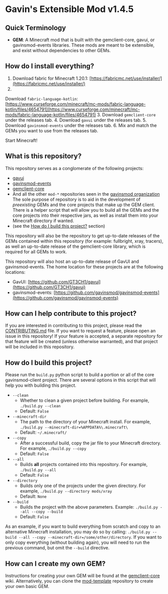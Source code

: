 # Gavin's Extensible Mod v1.4.5

## Quick Terminology

- **GEM**: A Minecraft mod that is built with the gemclient-core, gavui, or gavinsmod-events libraries.
  These mods are meant to be extensible, and exist without dependencies to other GEMs.

## How do I install everything?

1. Download fabric for Minecraft 1.20.1: [https://fabricmc.net/use/installer/](https://fabricmc.net/use/installer/)
2.
Download `fabric-language-kotlin`: [https://www.curseforge.com/minecraft/mc-mods/fabric-language-kotlin/files/4654791](https://www.curseforge.com/minecraft/mc-mods/fabric-language-kotlin/files/4654791)
3. Download `gemclient-core` under the releases tab.
4. Download `gavui` under the releases tab.
5. Download `gavinsmod-events` under the releases tab.
6. Mix and match the GEMs you want to use from the releases tab.

Start Minecraft!

## What is this repository?

This repository serves as a conglomerate of the following projects:

- [gavui](https://github.com/GT3CH1/gavui)
- [gavinsmod-events](https://github.com/gavinsmod/gavinsmod-events)
- [gemclient-core](https://github.com/gavinsmod/gemclient-core)
- And all the other `mod-*` repositories seen in the [gavinsmod organization](https://github.com/gavinsmod)
  The sole purpose of repository is to aid in the development of _preexisting_ GEMs and the core
  projects that make up the GEM client. There is a helper script that will allow you to build all the GEMs and the
  core projects into their respective jars, as well as install them into your Minecraft directory if wanted.
- (see the [How do I build this project?](#how-do-i-build-this-project) section)

This repository will also be the repository to get up-to-date releases of the
GEMs contained within this repository (for example: fullbright, xray, tracers),
as well an up-to-date release of the gemclient-core library, which is required
for all GEMs to work.

This repository will also host an up-to-date release of GavUI and gavinsmod-events.
The home location for these projects are at the following locations:
- GavUI: [https://github.com/GT3CH1/gavui](https://github.com/GT3CH1/gavui)
- gavinsmod-events: [https://github.com/gavinsmod/gavinsmod-events](https://github.com/gavinsmod/gavinsmod-events)

## How can I help contribute to this project?

If you are interested in contributing to this project, please read the [CONTRIBUTING.md](CONTRIBUTING.md) file.
If you want to request a feature, please open an issue in this repository! If your feature is accepted,
a separate repository for that feature will be created (unless otherwise warranted), and that project will be included
in this repository.

## How do I build this project?

Please run the `build.py` python script to build a portion or all of the core
gavinsmod-client project. There are several options in this script that will
help you with building this project.
- `--clean`
    - Whether to clean a given project before building. For example, `./build.py
      --clean`
    - Default: `False`
- `--minecraft-dir` 
    - The path to the directory of your Minecraft install. For example, `./build.py
    --minecraft-dir=%APPDATA%\.minecraft\`
    - Default: `~/.minecraft/`
- `--copy`
    - After a successful build, copy the jar file to your Minecraft directory.
      For example, `./build.py --copy`
    - Default: `False`
- `--all`
    - Builds __all__ projects contained into this repository. For example,
      `./build.py --all`
    - Default: `False`
- `--directory`
    - Builds only one of the projects under the given directory. For example,
      `./build.py --directory mods/xray`
    - Default: `None`
- `--build`
    - Builds the project with the above parameters. Example: `./build.py --all
      --copy --build`
    - Default: `False`

As an example, if you want to build everything from scratch and copy to an alternative
Minecraft installation, you may do so by calling: `./build.py --build --all --copy
--minecraft-dir=/some/other/directory`. If you want to only copy everything
(without building again), you will need to run the previous command, but omit
the `--build` directive.

## How can I create my own GEM?

Instructions for creating your own GEM will be found at
the [gemclient-core](https://github.com/gavinsmod/gemclient-core/wiki) wiki.
Alternatively, you can clone the [mod-template](https://github.com/gavinsmod/mod-template) repository to create your own
basic GEM.
